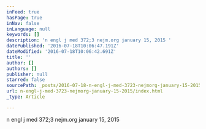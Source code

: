 ```yaml
---
inFeed: true
hasPage: true
inNav: false
inLanguage: null
keywords: []
description: 'n engl j med 372;3 nejm.org january 15, 2015 '
datePublished: '2016-07-18T10:06:47.191Z'
dateModified: '2016-07-18T10:06:42.691Z'
title: ''
author: []
authors: []
publisher: null
starred: false
sourcePath: _posts/2016-07-18-n-engl-j-med-3723-nejmorg-january-15-2015.md
url: n-engl-j-med-3723-nejmorg-january-15-2015/index.html
_type: Article

---
```

n engl j med 372;3 nejm.org january 15, 2015